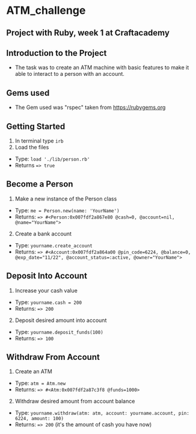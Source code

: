 # ATM_challenge

## Project with Ruby, week 1 at Craftacademy

## Introduction to the Project

* The task was to create an ATM machine with basic features to make it able to interact
to a person with an account.

## Gems used

* The Gem used was "rspec" taken from https://rubygems.org

## Getting Started
1. In terminal type `irb`
2. Load the files
* Type: `load './lib/person.rb'`
* Returns `=> true`


## Become a Person
1. Make a new instance of the Person class
* Type: `me = Person.new(name: 'YourName')`
* Returns: `=> #<Person:0x007fdf2a867e80 @cash=0, @account=nil, @name="YourName"> `

2. Create a bank account
* Type: `yourname.create_account`
* Returns: `=> #<Account:0x007fdf2a864a00 @pin_code=6224, @balance=0, @exp_date="11/22", @account_status=:active, @owner="YourName">`

## Deposit Into Account
1. Increase your cash value
* Type: `yourname.cash = 200`
* Returns: `=> 200`

2. Deposit desired amount into account
* Type: `yourname.deposit_funds(100)`
* Returns: `=> 100`

## Withdraw From Account
1. Create an ATM
* Type: `atm = Atm.new`
* Returns: `=> #<Atm:0x007fdf2a87c3f8 @funds=1000>`

2. Withdraw desired amount from account balance
* Type: `yourname.withdraw(atm: atm, account: yourname.account, pin: 6224, amount: 100)`
* Returns: `=> 200` (it's the amount of cash you have now)
